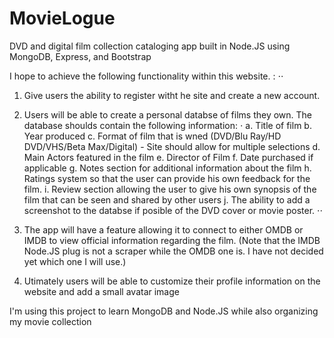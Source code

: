 # MovieLogue
DVD and digital film collection cataloging app built in Node.JS using MongoDB, Express, and Bootstrap



I hope to achieve the following functionality within this website. : 
⋅⋅
1. Give users the ability to register witht he site and create a new account. 

2. Users will be able to create a personal databse of films they own. The database shoulds contain the following information:
  ⋅
  a. Title of film
  b. Year produced
  c. Format of film that is wned (DVD/Blu Ray/HD DVD/VHS/Beta Max/Digital) - Site should allow for multiple selections
  d. Main Actors featured in the film
  e. Director of Film
  f. Date purchased if applicable
  g. Notes section for additional information about the film
  h. Ratings system so that the user can provide his own feedback for the film. 
  i. Review section allowing the user to give his own synopsis of the film that can be seen and shared by other users
  j. The ability to add a screenshot to the databse if posible of the DVD cover or movie poster. 
⋅⋅
3. The app will have a feature allowing it to connect to either OMDB or IMDB to view official information regarding the film. (Note that the IMDB Node.JS plug is not a scraper while the OMDB one is. I have not decided yet which one I will use.) 

4. Utimately users will be able to customize their profile information on the website and add a small avatar image


I'm using this project to learn MongoDB and Node.JS while also organizing my movie collection
